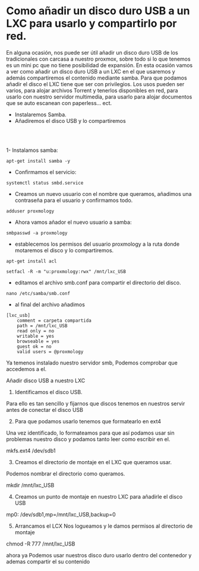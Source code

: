 # Como añadir un disco duro USB a un LXC para usarlo y compartirlo por red.

En alguna ocasión, nos puede ser útil añadir un disco duro USB de los tradicionales con carcasa a nuestro proxmox, sobre todo si lo que tenemos es un mini pc que no tiene posibilidad de expansión.
En esta ocasión vamos a ver como añadir un disco duro USB a un LXC en el que usaremos y además compartiremos el contenido mediante samba. Para que podamos añadir el disco el LXC tiene que ser con privilegios.
Los usos pueden ser varios, para alojar archivos Torrent y tenerlos disponibles en red, para usarlo con nuestro servidor multimedia, para usarlo para alojar documentos que se auto escanean con paperless… ect.


- Instalaremos Samba.
- Añadiremos el disco USB y lo compartiremos
  
<br>
<br>

1- Instalamos samba:

```
apt-get install samba -y
```

* Confirmamos el servicio:

```
systemctl status smbd.service
```

* Creamos un nuevo usuario con el nombre que queramos, añadimos una contraseña para el usuario y confirmamos todo.

```
adduser proxmology
```

* Ahora vamos añador el nuevo usuario a samba:

```
smbpasswd -a proxmology
```

* establecemos los permisos del usuario proxmology a la ruta donde motaremos el disco y lo compartiremos.
```
apt-get install acl
```
```
setfacl -R -m "u:proxmology:rwx" /mnt/lxc_USB
```

* editamos el archivo smb.conf para compartir el directorio del disco.

```
nano /etc/samba/smb.conf
```

* al final del archivo añadimos 
```
[lxc_usb]
    comment = carpeta compartida
    path = /mnt/lxc_USB
    read only = no
    writable = yes
    browseable = yes
    guest ok = no
    valid users = @proxmology
```

Ya temenos instalado nuestro servidor smb, Podemos comprobar que accedemos a el.



Añadir disco USB a nuestro LXC



1.	Identificamos el disco USB.

Para ello es tan sencillo y fijarnos que discos tenemos en nuestros servir antes de conectar el disco USB



2.	Para que podamos usarlo tenemos que formatearlo en ext4

Una vez identificado, lo formateamos para que así podamos usar sin problemas nuestro disco y podamos tanto leer como escribir en el. 

mkfs.ext4 /dev/sdb1


3.	Creamos el directorio de montaje en el LXC que queramos usar.

Podemos nombrar el directorio como queramos.

mkdir /mnt/lxc_USB

4.	Creamos un punto de montaje en nuestro LXC para añadirle el disco USB

mp0: /dev/sdb1,mp=/mnt/lxc_USB,backup=0

5.	Arrancamos el LCX 
Nos logueamos y le damos permisos al directorio de montaje


chmod -R 777 /mnt/lxc_USB


ahora ya Podemos usar nuestros disco duro usarlo dentro del contenedor y ademas compartir el su contenido


